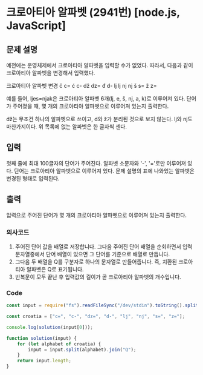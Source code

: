 # 크로아티아 알파벳 (2941번) [node.js, JavaScript] 

## 문제 설명
예전에는 운영체제에서 크로아티아 알파벳을 입력할 수가 없었다. 따라서, 다음과 같이 크로아티아 알파벳을 변경해서 입력했다.

크로아티아 알파벳	변경
č	c=
ć	c-
dž	dz=
đ	d-
lj	lj
nj	nj
š	s=
ž	z=

예를 들어, ljes=njak은 크로아티아 알파벳 6개(lj, e, š, nj, a, k)로 이루어져 있다. 단어가 주어졌을 때, 몇 개의 크로아티아 알파벳으로 이루어져 있는지 출력한다.

dž는 무조건 하나의 알파벳으로 쓰이고, d와 ž가 분리된 것으로 보지 않는다. lj와 nj도 마찬가지이다. 위 목록에 없는 알파벳은 한 글자씩 센다.

## 입력
첫째 줄에 최대 100글자의 단어가 주어진다. 알파벳 소문자와 '-', '='로만 이루어져 있다.
단어는 크로아티아 알파벳으로 이루어져 있다. 문제 설명의 표에 나와있는 알파벳은 변경된 형태로 입력된다.

## 출력
입력으로 주어진 단어가 몇 개의 크로아티아 알파벳으로 이루어져 있는지 출력한다.

### 의사코드 
1. 주어진 단어 값을 배열로 저장합니다. 그다음 주어진 단어 배열을 순회하면서 입력 문자열중에서 단어 배열이 있으면 그 단어를 기준으로 배열로 만듭니다.
2. 그다음 두 배열을 Q를 구분자로 하나의 문자열로 만들어줍니다. 즉, 치환된 크로아티아 알파벳은 Q로 표기됩니다.
3. 반복문이 모두 끝난 후 입력값의 길이가 곧 크로아티아 알파벳의 개수입니다.   
### Code
```js
const input = require("fs").readFileSync("/dev/stdin").toString().split("\n"); 

const croatia = ["c=", "c-", "dz=", "d-", "lj", "nj", "s=", "z="];

console.log(solution(input[0]));

function solution(input) {
    for (let alphabet of croatia) {
        input = input.split(alphabet).join("Q");
    }
    return input.length;
}
```
